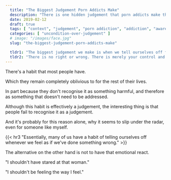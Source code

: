 ```yaml
---
  title: "The Biggest Judgement Porn Addicts Make"
  description: "There is one hidden judgement that porn addicts make the most, which leads to sabotage of our porn recovery journey without us knowing it."
  date: 2019-02-12
  draft: true
  tags: [ "context", "judgement", "porn addiction", "addiction", "awareness", "awareness exercises", "perspective", "nofap", "neverfap", "neverfap deluxe" ]
  categories: [ "uncondition-over-judgement" ]
  # image: "/images/face.jpg"
  slug: "the-biggest-judgement-porn-addicts-make"

  tldr1: "The biggest judgement we make is when we tell ourselves off for doing something we feel we shouldn't have."
  tldr2: "There is no right or wrong. There is merely your control and understanding of the situation."
---
```


There's a habit that most people have.

Which they remain completely oblivious to for the rest of their lives. 

In part because they don't recognise it as something harmful, and therefore as something that doesn't need to be addressed. 

Although this habit is effectively a judgement, the interesting thing is that people fail to recognise it as a judgement.

And it's probably for this reason alone, why it seems to slip under the radar, even for someone like myself. 

{{< hr3 "Essentially, many of us have a habit of telling ourselves off whenever we feel as if we've done something wrong." >}}

The alternative on the other hand is not to have that emotional react.





"I shouldn't have stared at that woman."

"I shouldn't be feeling the way I feel."






